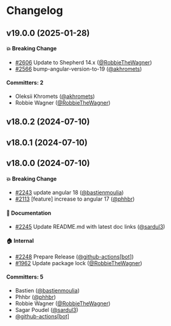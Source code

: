 # Changelog



## v19.0.0 (2025-01-28)

#### :boom: Breaking Change
* [#2606](https://github.com/shipshapecode/angular-shepherd/pull/2606) Update to Shepherd 14.x ([@RobbieTheWagner](https://github.com/RobbieTheWagner))
* [#2566](https://github.com/shipshapecode/angular-shepherd/pull/2566) bump-angular-version-to-19 ([@akhromets](https://github.com/akhromets))

#### Committers: 2
- Oleksii Khromets ([@akhromets](https://github.com/akhromets))
- Robbie Wagner ([@RobbieTheWagner](https://github.com/RobbieTheWagner))

## v18.0.2 (2024-07-10)

## v18.0.1 (2024-07-10)

## v18.0.0 (2024-07-10)

#### :boom: Breaking Change
* [#2243](https://github.com/shepherd-pro/angular-shepherd/pull/2243) update angular 18 ([@bastienmoulia](https://github.com/bastienmoulia))
* [#2113](https://github.com/shepherd-pro/angular-shepherd/pull/2113) [feature] increase to angular 17 ([@phhbr](https://github.com/phhbr))

#### :memo: Documentation
* [#2245](https://github.com/shepherd-pro/angular-shepherd/pull/2245) Update README.md with latest doc links ([@sardul3](https://github.com/sardul3))

#### :house: Internal
* [#2248](https://github.com/shepherd-pro/angular-shepherd/pull/2248) Prepare Release ([@github-actions[bot]](https://github.com/apps/github-actions))
* [#1962](https://github.com/shepherd-pro/angular-shepherd/pull/1962) Update package lock ([@RobbieTheWagner](https://github.com/RobbieTheWagner))

#### Committers: 5
- Bastien ([@bastienmoulia](https://github.com/bastienmoulia))
- Phhbr ([@phhbr](https://github.com/phhbr))
- Robbie Wagner ([@RobbieTheWagner](https://github.com/RobbieTheWagner))
- Sagar Poudel ([@sardul3](https://github.com/sardul3))
- [@github-actions[bot]](https://github.com/apps/github-actions)